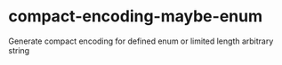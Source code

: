 # compact-encoding-maybe-enum
Generate compact encoding for defined enum or limited length arbitrary string
